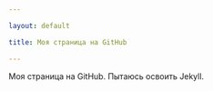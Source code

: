 ```yaml
---

layout: default

title: Моя страница на GitHub

---
```


Моя страница на GitHub. Пытаюсь освоить Jekyll.